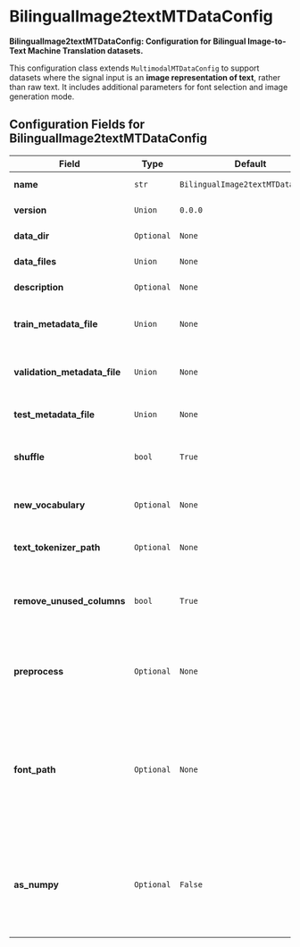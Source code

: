 # BilingualImage2textMTDataConfig

<p>

**BilingualImage2textMTDataConfig: Configuration for Bilingual Image-to-Text Machine Translation datasets.**

This configuration class extends `MultimodalMTDataConfig` to support datasets 
where the signal input is an **image representation of text**, rather than raw text. 
It includes additional parameters for font selection and image generation mode.</p>

<h2>Configuration Fields for BilingualImage2textMTDataConfig</h2>
<table>
  <thead>
    <tr>
      <th>Field</th>
      <th>Type</th>
      <th>Default</th>
      <th>Description</th>
      <th>Extra Info</th>
    </tr>
  </thead>
  <tbody>
    <tr>
      <td><strong>name</strong></td>
      <td><code>str</code></td>
      <td><code>BilingualImage2textMTDataConfig</code></td>
      <td>No description provided.</td>
      <td></td>
    </tr>
    <tr>
      <td><strong>version</strong></td>
      <td><code>Union</code></td>
      <td><code>0.0.0</code></td>
      <td>No description provided.</td>
      <td></td>
    </tr>
    <tr>
      <td><strong>data_dir</strong></td>
      <td><code>Optional</code></td>
      <td><code>None</code></td>
      <td>No description provided.</td>
      <td></td>
    </tr>
    <tr>
      <td><strong>data_files</strong></td>
      <td><code>Union</code></td>
      <td><code>None</code></td>
      <td>No description provided.</td>
      <td></td>
    </tr>
    <tr>
      <td><strong>description</strong></td>
      <td><code>Optional</code></td>
      <td><code>None</code></td>
      <td>No description provided.</td>
      <td></td>
    </tr>
    <tr>
      <td><strong>train_metadata_file</strong></td>
      <td><code>Union</code></td>
      <td><code>None</code></td>
      <td>Path to the training dataset metadata file.</td>
      <td></td>
    </tr>
    <tr>
      <td><strong>validation_metadata_file</strong></td>
      <td><code>Union</code></td>
      <td><code>None</code></td>
      <td>Path to the validation dataset metadata file.</td>
      <td></td>
    </tr>
    <tr>
      <td><strong>test_metadata_file</strong></td>
      <td><code>Union</code></td>
      <td><code>None</code></td>
      <td>Path to the test dataset metadata file.</td>
      <td></td>
    </tr>
    <tr>
      <td><strong>shuffle</strong></td>
      <td><code>bool</code></td>
      <td><code>True</code></td>
      <td>If True, shuffles the dataset samples.</td>
      <td></td>
    </tr>
    <tr>
      <td><strong>new_vocabulary</strong></td>
      <td><code>Optional</code></td>
      <td><code>None</code></td>
      <td>Path to a file containing new tokens for the tokenizer.</td>
      <td></td>
    </tr>
    <tr>
      <td><strong>text_tokenizer_path</strong></td>
      <td><code>Optional</code></td>
      <td><code>None</code></td>
      <td>Path to the pre-trained text tokenizer.</td>
      <td></td>
    </tr>
    <tr>
      <td><strong>remove_unused_columns</strong></td>
      <td><code>bool</code></td>
      <td><code>True</code></td>
      <td>If True, removes unused columns from the dataset for efficiency.</td>
      <td></td>
    </tr>
    <tr>
      <td><strong>preprocess</strong></td>
      <td><code>Optional</code></td>
      <td><code>None</code></td>
      <td>Configuration for dataset-level preprocessing (e.g., resizing, normalization).</td>
      <td>Check <a href="others/PreprocessArguments.md">PreprocessArguments documentation</a> to see which arguments are accepted.</td>
    </tr>
    <tr>
      <td><strong>font_path</strong></td>
      <td><code>Optional</code></td>
      <td><code>None</code></td>
      <td>Path to the '.ttf' file that determines the Path to the .tff file which determines the typography used in the image generation</td>
      <td></td>
    </tr>
    <tr>
      <td><strong>as_numpy</strong></td>
      <td><code>Optional</code></td>
      <td><code>False</code></td>
      <td>If True, it creates the images when creating the dataset. If False, the image are created in an online manner.</td>
      <td></td>
    </tr>
  </tbody>
</table>